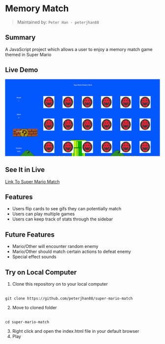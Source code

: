 # Memory Match

> Maintained by: `Peter Han - peterjhan88`

## Summary
A JavaScript project which allows a user to enjoy a memory match game themed in Super Mario

## Live Demo
![Super Mario Match Game](demo.gif)

## See It in Live
[Link To Super Mario Match](https://super-mario-match.peterjhan.com)

## Features
- Users flip cards to see gifs they can potentially match
- Users can play multiple games
- Users can keep track of stats through the sidebar

## Future Features
- Mario/Other will encounter random enemy
- Mario/Other should match certain actions to defeat enemy
- Special effect sounds

## Try on Local Computer
1. Clone this repository on to your local computer
```

git clone https://github.com/peterjhan88/super-mario-match

```
2. Move to cloned folder
```

cd super-mario-match

```
3. Right click and open the index.html file in your default browser
4. Play


